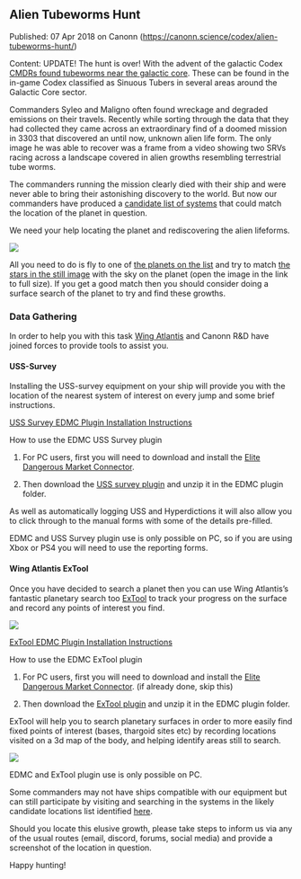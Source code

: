 ## Alien Tubeworms Hunt

Published: 07 Apr 2018 on Canonn (https://canonn.science/codex/alien-tubeworms-hunt/)

Content: UPDATE! The hunt is over! With the advent of the galactic Codex [CMDRs found tubeworms near the galactic core](https://forums.frontier.co.uk/showthread.php/418336-Glowing-Green-Giants-The-Definitive-List?p=7133924&#038;viewfull=1#post7133924). These can be found in the in-game Codex classified as Sinuous Tubers in several areas around the Galactic Core sector.

Commanders Syleo and Maligno often found wreckage and degraded emissions on their travels. Recently while sorting through the data that they had collected they came across an extraordinary find of a doomed mission in 3303 that discovered an until now, unknown alien life form. The only image he was able to recover was a frame from a video showing two SRVs racing across a landscape covered in alien growths resembling terrestrial tube worms.

The commanders running the mission clearly died with their ship and were never able to bring their astonishing discovery to the world. But now our commanders have produced a [candidate list of systems](https://docs.google.com/spreadsheets/d/e/2PACX-1vRBjiSsllVRAA2aKi6PX3adwjU66inTfj86jchRaNbAwUysNtqH_aX6FUZsQBLHRKfLtgNi7RnrMerW/pubhtml?gid=1495716039&amp;single=true) that could match the location of the planet in question.

We need your help locating the planet and rediscovering the alien lifeforms.

![](https://canonn.science/wp-content/uploads/2018/04/AlienTubeworm-300x128.jpg)

All you need to do is fly to one of [the planets on the list](https://docs.google.com/spreadsheets/d/e/2PACX-1vRBjiSsllVRAA2aKi6PX3adwjU66inTfj86jchRaNbAwUysNtqH_aX6FUZsQBLHRKfLtgNi7RnrMerW/pubhtml?gid=1495716039&amp;single=true) and try to match [the stars in the still image](https://canonn.science/wp-content/uploads/2018/04/AlienTubeworm.jpg) with the sky on the planet (open the image in the link to full size). If you get a good match then you should consider doing a surface search of the planet to try and find these growths.

### Data Gathering

In order to help you with this task [Wing Atlantis](http://wing-atlantis.fr/) and Canonn R&D have joined forces to provide tools to assist you.

#### USS-Survey

Installing the USS-survey equipment on your ship will provide you with the location of the nearest system of interest on every jump and some brief instructions.

[USS Survey EDMC Plugin Installation Instructions](javascript:void%280%29)

How to use the EDMC USS Survey plugin

1. For PC users, first you will need to download and install the [Elite Dangerous Market Connector](https://github.com/Marginal/EDMarketConnector/wiki/Installation-%26-Setup).

2. Then download the [USS survey plugin](https://github.com/NoFoolLikeOne/EDMC-USS-Survey/blob/master/README.md) and unzip it in the EDMC plugin folder.

As well as automatically logging USS and Hyperdictions it will also allow you to click through to the manual forms with some of the details pre-filled.

EDMC and USS Survey plugin use is only possible on PC, so if you are using Xbox or PS4 you will need to use the reporting forms.

#### Wing Atlantis ExTool

Once you have decided to search a planet then you can use Wing Atlantis’s fantastic planetary search too [ExTool](http://elite.laulhere.com/ExTool/index.php) to track your progress on the surface and record any points of interest you find.

![](https://canonn.science/wp-content/uploads/2018/04/extool2-300x216.png)

[ExTool EDMC Plugin Installation Instructions](javascript:void%280%29)

How to use the EDMC ExTool plugin

1. For PC users, first you will need to download and install the [Elite Dangerous Market Connector](https://github.com/Marginal/EDMarketConnector/wiki/Installation-%26-Setup). (if already done, skip this)

2. Then download the [ExTool plugin](http://elite.laulhere.com/ExTool/index.php?mode=about) and unzip it in the EDMC plugin folder.

ExTool will help you to search planetary surfaces in order to more easily find fixed points of interest (bases, thargoid sites etc) by recording locations visited on a 3d map of the body, and helping identify areas still to search.

![](https://canonn.science/wp-content/uploads/2018/04/extool1-300x207.png)

EDMC and ExTool plugin use is only possible on PC.

Some commanders may not have ships compatible with our equipment but can still participate by visiting and searching in the systems in the likely candidate locations list identified [here](https://docs.google.com/spreadsheets/d/e/2PACX-1vRBjiSsllVRAA2aKi6PX3adwjU66inTfj86jchRaNbAwUysNtqH_aX6FUZsQBLHRKfLtgNi7RnrMerW/pubhtml?gid=1495716039&amp;single=true).

Should you locate this elusive growth, please take steps to inform us via any of the usual routes (email, discord, forums, social media) and provide a screenshot of the location in question.

Happy hunting!